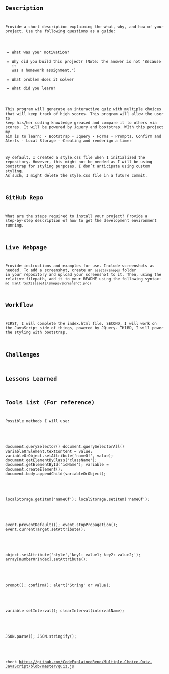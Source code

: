# <Code Quiz>

## Description
Provide a short description explaining the what, why, and how of your project. Use the following questions as a guide:
- What was your motivation?
- Why did you build this project? (Note: the answer is not "Because it was a homework assignment.")
- What problem does it solve?
- What did you learn?

This program will generate an interactive quiz with multiple choices that will keep track of high scores.
This program will allow the user to keep his/her coding knowledge greased and compare it to others via scores.
It will be powered by Jquery and bootstrap.
WIth this project my aim is to learn:
    - Bootstrap
    - Jquery
    - Forms
    - Prompts, Confirm and Alerts
    - Local Storage
    - Creating and renderign a timer

By default, I created a style.css file when I initialized the repository. However, this might not be needed as I will be using bootstrap for styling purposes. I don´t anticipate using custom styling.
As such, I might delete the style.css file in a future commit.


## GitHub Repo
What are the steps required to install your project? Provide a step-by-step description of how to get the development environment running.

## Live Webpage
Provide instructions and examples for use. Include screenshots as needed.
To add a screenshot, create an `assets/images` folder in your repository and upload your screenshot to it. Then, using the relative filepath, add it to your README using the following syntax:
    ```md
    ![alt text](assets/images/screenshot.png)
    ```
## Workflow
FIRST, I will complete the index.html file.
SECOND, I will work on the JavaScript side of things, powered by JQuery.
THIRD, I will power the styling with bootstrap.

## Challenges

## Lessons Learned

## Tools List (For reference)
Possible methods I will use:

<!-- Accessing HTML -->

document.querySelector()
document.querySelectorAll()
variableOrElement.textContent = value;
variableOrObject.setAttribute('nameOf', value);
document.getElementByClass('className');
document.getElementById('idName');
variable = document.createElement();
document.body.appendChild(variableOrObject);

<!-- Local Storage -->

localStorage.getItem('nameOf');
localStorage.setItem('nameOf');

<!-- Event -->

event.preventDefault)();
event.stopPropagation();
event.currentTarget.setAttribute();

<!-- Attributes -->

object.setAttribute('style','key1: value1; key2: value2;');
array[numberOrIndex].setAttribute();

<!-- Prompt / Confirm / Alert -->

prompt();
confirm();
alert('String' or value);

<!-- Interval -->

variable setInterval();
clearInterval(intervalName);

<!-- JSON -->

JSON.parse();
JSON.stringify();

<!-- Example from web -->
check https://github.com/CodeExplainedRepo/Multiple-Choice-Quiz-JavaScript/blob/master/quiz.js
